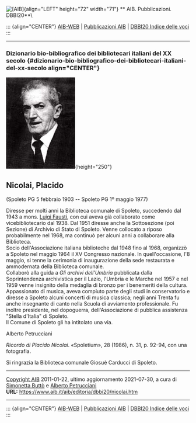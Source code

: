 ![\[AIB\]](/aib/wi/aibv72.gif){align="LEFT" height="72" width="71"}
** AIB. Pubblicazioni. DBBI20**\

::: {align="CENTER"}
[AIB-WEB](/) \| [Pubblicazioni AIB](/pubblicazioni/) \| [DBBI20 Indice
delle voci](dbbi20.htm)
:::

------------------------------------------------------------------------

### Dizionario bio-bibliografico dei bibliotecari italiani del XX secolo {#dizionario-bio-bibliografico-dei-bibliotecari-italiani-del-xx-secolo align="CENTER"}

![\[Ritratto\]](nicolai.jpg){height="250"}

## Nicolai, Placido

(Spoleto PG 5 febbraio 1903 -- Spoleto PG 1º maggio 1977)

Diresse per molti anni la Biblioteca comunale di Spoleto, succedendo dal
1943 a mons. [Luigi Fausti](fausti.htm), con cui aveva già collaborato
come vicebibliotecario dal 1938. Dal 1951 diresse anche la Sottosezione
(poi Sezione) di Archivio di Stato di Spoleto. Venne collocato a riposo
probabilmente nel 1968, ma continuò per alcuni anni a collaborare alla
Biblioteca.\
Socio dell\'Associazione italiana biblioteche dal 1948 fino al 1968,
organizzò a Spoleto nel maggio 1964 il XV Congresso nazionale. In
quell\'occasione, l\'8 maggio, si tenne la cerimonia di inaugurazione
della sede restaurata e ammodernata della Biblioteca comunale.\
Collaborò alla guida a *Gli archivi dell\'Umbria* pubblicata dalla
Soprintendenza archivistica per il Lazio, l\'Umbria e le Marche nel 1957
e nel 1959 venne insignito della medaglia di bronzo per i benemeriti
della cultura.\
Appassionato di musica, aveva compiuto parte degli studi in
conservatorio e diresse a Spoleto alcuni concerti di musica classica;
negli anni Trenta fu anche insegnante di canto nella Scuola di
avviamento professionale. Fu inoltre presidente, nel dopoguerra,
dell\'Associazione di pubblica assistenza \"Stella d\'Italia\" di
Spoleto.\
Il Comune di Spoleto gli ha intitolato una via.

Alberto Petrucciani

*Ricordo di Placido Nicolai*. «Spoletium», 28 (1986), n. 31, p. 92-94,
con una fotografia.

Si ringrazia la Biblioteca comunale Giosuè Carducci di Spoleto.

------------------------------------------------------------------------

[Copyright AIB](/su-questo-sito/dichiarazione-di-copyright-aib-web/)
2011-01-22, ultimo aggiornamento 2021-07-30, a cura di [Simonetta
Buttò](/aib/redazione3.htm) e [Alberto
Petrucciani](/su-questo-sito/redazione-aib-web/)\
**URL:** https://www.aib.it/aib/editoria/dbbi20/nicolai.htm

------------------------------------------------------------------------

::: {align="CENTER"}
[AIB-WEB](/) \| [Pubblicazioni AIB](/pubblicazioni/) \| [DBBI20 Indice
delle voci](dbbi20.htm)
:::
